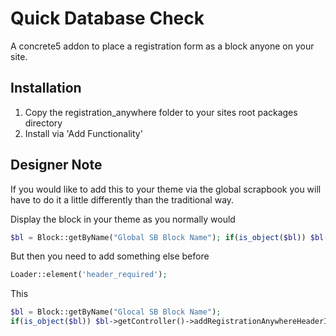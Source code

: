 Quick Database Check
====================
A concrete5 addon to place a registration form as a block anyone on your site.

Installation
------------
1. Copy the registration_anywhere folder to your sites root packages directory
2. Install via 'Add Functionality'

Designer Note
-------------
If you would like to add this to your theme via the global scrapbook you will have to do it a little differently than the traditional way.

Display the block in your theme as you normally would
```php
$bl = Block::getByName("Global SB Block Name"); if(is_object($bl)) $bl--->display();
```
But then you need to add something else before
```php
Loader::element('header_required');
```
This
```php
$bl = Block::getByName("Glocal SB Block Name");
if(is_object($bl)) $bl->getController()->addRegistrationAnywhereHeaderItems();
```
